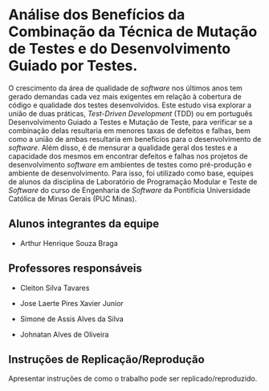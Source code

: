 # Análise dos Benefícios da Combinação da Técnica de Mutação de Testes e do Desenvolvimento Guiado por Testes.

O crescimento da área de qualidade de _software_ nos últimos anos tem gerado demandas cada vez mais exigentes em relação à cobertura de código e qualidade dos testes desenvolvidos. Este estudo visa explorar a união de duas práticas, _Test-Driven Development_ (TDD) ou em português Desenvolvimento Guiado a Testes e Mutação de Teste, para verificar se a combinação delas resultaria em menores taxas de defeitos e falhas, bem como a união de ambas resultaria em benefícios para o desenvolvimento de _software_. Além disso, é de mensurar a qualidade geral dos testes e a capacidade dos mesmos em encontrar defeitos e falhas nos projetos de desenvolvimento _software_ em ambientes de testes como pré-produção e ambiente de desenvolvimento. Para isso, foi utilizado como base, equipes de alunos da disciplina de Laboratório de Programação Modular e Teste de _Software_ do curso de Engenharia de _Software_ da Pontifícia Universidade Católica de Minas Gerais (PUC Minas).

## Alunos integrantes da equipe

* Arthur Henrique Souza Braga

## Professores responsáveis

* Cleiton Silva Tavares
* Jose Laerte Pires Xavier Junior
* Simone de Assis Alves da Silva

* Johnatan Alves de Oliveira

## Instruções de Replicação/Reprodução

Apresentar instruções de como o trabalho pode ser replicado/reproduzido.
